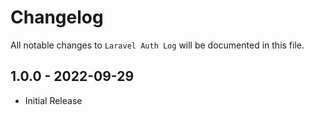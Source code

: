 # Changelog

All notable changes to `Laravel Auth Log` will be documented in this file.
## 1.0.0 - 2022-09-29

-   Initial Release
